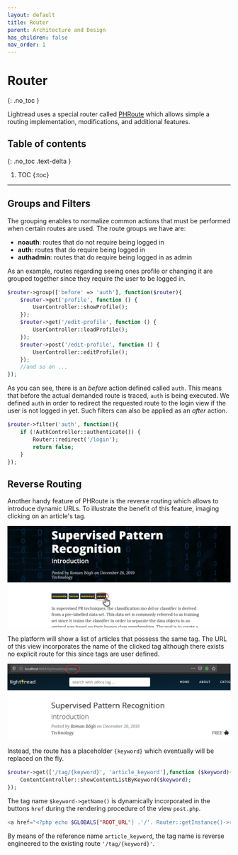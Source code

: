 ```yaml
---
layout: default
title: Router
parent: Architecture and Design
has_children: false
nav_order: 1
---
```


# Router
{: .no_toc }

Lightread uses a special router called [PHRoute](https://github.com/mrjgreen/phroute) which allows simple a routing implementation, modifications, and additional features.

## Table of contents
{: .no_toc .text-delta }

1. TOC
{:toc}

---



## Groups and Filters
The grouping enables to normalize common actions that must be performed when certain routes are used. The route groups we have are:
- **noauth**: routes that do not require being logged in
- **auth**: routes that do require being logged in
- **authadmin**: routes that do require being logged in as admin

As an example, routes regarding seeing ones profile or changing it are grouped together since they require the user to be logged in.
```php
$router->group(['before' => 'auth'], function($router){
    $router->get('profile', function () {
        UserController::showProfile();
    });
    $router->get('/edit-profile', function () {
        UserController::loadProfile();
    });
    $router->post('/edit-profile', function () {
        UserController::editProfile();
    });
    //and so on ...
});
```
As you can see, there is an _before_ action defined called `auth`. This means that before the actual demanded route is traced,  `auth` is being executed. We defined `auth` in order to redirect the requested route to the login view if the user is not logged in yet. Such filters can also be applied as an _after_ action.
```php
$router->filter('auth', function(){
    if (!AuthController::authenticate()) {
        Router::redirect('/login');
        return false;
    }
});
```


## Reverse Routing
Another handy feature of PHRoute is the reverse routing which allows to introduce dynamic URLs. To illustrate the benefit of this feature, imaging clicking on an article's tag.

![Article's Tag](resources/router_1.png)

The platform will show a list of articles that possess the same tag. The URL of this view incorporates the name of the clicked tag although there exists no explicit route for this since tags are user defined.

![Article's Tag](resources/router_2.png)

Instead, the route has a placeholder `{keyword}` which eventually will be replaced on the fly.

```php
$router->get(['/tag/{keyword}', 'article_keyword'],function ($keyword){
    ContentController::showContentListByKeyword($keyword);
});
```

The tag name `$keyword->getName()` is dynamically incorporated in the buttons `href` during the rendering procedure of the view `post.php`.
```php
<a href="<?php echo $GLOBALS["ROOT_URL"] .'/'. Router::getInstance()->route('article_keyword', [$keyword->getName()]);?>"></a>
```
By means of the reference name `article_keyword`, the tag name is reverse engineered to the existing route `'/tag/{keyword}'`.
